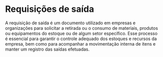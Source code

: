# Requisições de saída

A requisição de saída é um documento utilizado em empresas e organizações para solicitar a retirada ou o consumo de materiais, produtos ou equipamentos do estoque ou de algum setor específico. Esse processo é essencial para garantir o controle adequado dos estoques e recursos da empresa, bem como para acompanhar a movimentação interna de itens e manter um registro das saídas efetuadas.